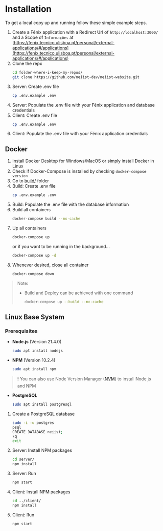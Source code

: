 # Installation

To get a local copy up and running follow these simple example steps.

1. Create a Fénix application with a Redirect Url of `http://localhost:3000/` and a Scope of `Informações` at [https://fenix.tecnico.ulisboa.pt/personal/external-applications/#/applications](https://fenix.tecnico.ulisboa.pt/personal/external-applications/#/applications)
2. Clone the repo
   ```sh
   cd folder-where-i-keep-my-repos/
   git clone https://github.com/neiist-dev/neiist-website.git
   ```
3. Server: Create .env file
   ```sh
   cp .env.example .env
   ```
4. Server: Populate the .env file with your Fénix application and database credentials
5. Client: Create .env file
   ```sh
   cp .env.example .env
   ```
6. Client: Populate the .env file with your Fénix application credentials


## Docker

1. Install Docker Desktop for Windows/MacOS or simply install Docker in Linux
2. Check if Docker-Compose is installed by checking `docker-compose version`
3. Go to [build/](build/) folder
4. Build: Create .env file
   ```sh
   cp .env.example .env
   ```
5. Build: Populate the .env file with the database information
6. Build all containers
   ```sh
   docker-compose build --no-cache
   ```
7. Up all containers
   ```sh
   docker-compose up
   ```
    or if you want to be running in the background...
   ```sh
   docker-compose up -d
   ```
8. Whenever desired, close all container
   ```sh
   docker-compose down
   ```

> Note:
>  - Build and Deploy can be achieved with one command
>    ```sh
>    docker-compose up --build --no-cache
>    ```

## Linux Base System

### Prerequisites

<!-- This is an example of how to list things you need to use the software and how to install them. -->

* **Node.js** (Version 21.4.0)
  ```sh
  sudo apt install nodejs
  ```

* **NPM** (Version 10.2.4)
  ```sh
  sudo apt install npm
  ```

> ❗ You can also use Node Version Manager ([NVM](https://github.com/nvm-sh/nvm)) to install Node.js and NPM

* **PostgreSQL**
  ```sh
  sudo apt install postgresql
  ```

1. Create a PostgreSQL database
   ```sh
   sudo -i -u postgres
   psql
   CREATE DATABASE neiist;
   \q
   exit
   ```
2. Server: Install NPM packages
   ```sh
   cd server/
   npm install
   ```
3. Server: Run
   ```sh
   npm start
   ```
4. Client: Install NPM packages
   ```sh
   cd ../client/
   npm install
   ```
5. Client: Run
    ```sh
    npm start
    ```